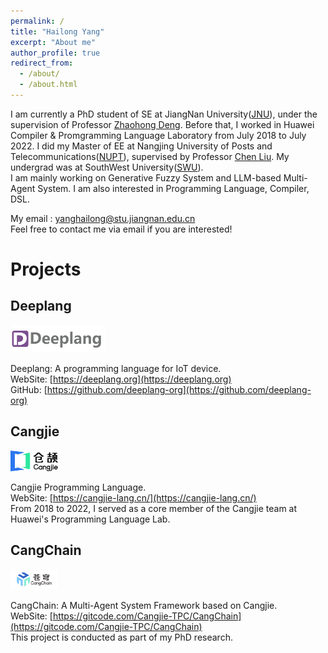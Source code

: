 ```yaml
---
permalink: /
title: "Hailong Yang"
excerpt: "About me"
author_profile: true
redirect_from:
  - /about/
  - /about.html
---
```


I am currently a PhD student of SE at JiangNan University([JNU](https://www.jiangnan.edu.cn/)), under the supervision of Professor [Zhaohong Deng](http://ai.jiangnan.edu.cn/info/1013/1548.htm). Before that, I worked in Huawei Compiler & Promgramming Language Laboratory from July 2018 to July 2022.  I did my Master of EE at Nangjing University of Posts and Telecommunications([NUPT](http://www.njupt.edu.cn/)), supervised by Professor [Chen Liu](https://baike.baidu.com/item/%E5%88%98%E9%99%88/4206045). My undergrad was at SouthWest University([SWU](http://www.swu.edu.cn/)). <br>
I am mainly working on Generative Fuzzy System and LLM-based Multi-Agent System. I am also interested in Programming Language, Compiler, DSL.<br>

My email : yanghailong@stu.jiangnan.edu.cn <br>
Feel free to contact me via email if you are interested!

Projects
======
## Deeplang

<img src="/images/deeplang-logo.png" width="30%"/>

Deeplang: A programming language for IoT device. <br>
WebSite: [https://deeplang.org](https://deeplang.org) <br>
GitHub: [https://github.com/deeplang-org](https://github.com/deeplang-org) <br>

## Cangjie
<img src="/images/Cangjie-logo.png" width="15%"/>

Cangjie Programming Language. <br>
WebSite: [https://cangjie-lang.cn/](https://cangjie-lang.cn/) <br>
From 2018 to 2022, I served as a core member of the Cangjie team at Huawei's Programming Language Lab. <br>

## CangChain
<img src="/images/cangchain-logo.png" width="15%"/>

CangChain: A Multi-Agent System Framework based on Cangjie. <br>
WebSite: [https://gitcode.com/Cangjie-TPC/CangChain](https://gitcode.com/Cangjie-TPC/CangChain) <br>
This project is conducted as part of my PhD research.




